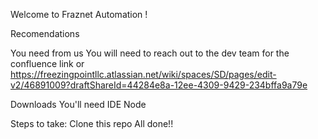 Welcome to Fraznet Automation !

Recomendations

You need from us
You will need to reach out to the dev team for the confluence link or 
https://freezingpointllc.atlassian.net/wiki/spaces/SD/pages/edit-v2/46891009?draftShareId=44284e8a-12ee-4309-9429-234bffa9a79e

Downloads You'll need
IDE 
Node 

Steps to take: 
Clone this repo
 All done!!
